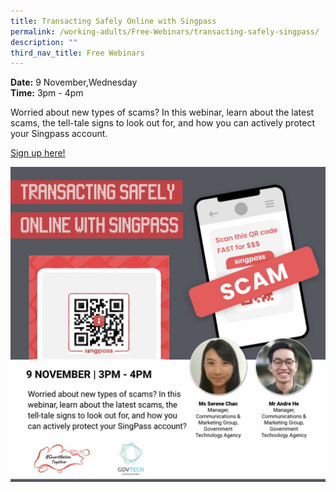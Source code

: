 ```yaml
---
title: Transacting Safely Online with Singpass
permalink: /working-adults/Free-Webinars/transacting-safely-singpass/
description: ""
third_nav_title: Free Webinars
---
```

**Date:** 9 November,Wednesday
<br> **Time:** 3pm - 4pm

Worried about new types of scams? In this webinar, learn about the latest scams, the tell-tale signs to look out for, and how you can actively protect your Singpass account.

[Sign up here!](https://go.gov.sg/seniors-singpassurl-nov22)

![Free webinars on how to transact safely online with singpass for working adults](/images/Nov%202022/WA_9%20Nov_Singpass.jpeg)